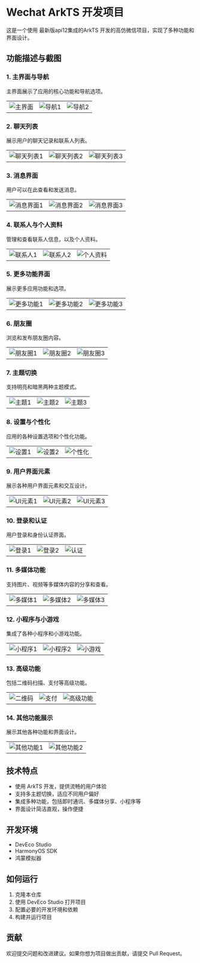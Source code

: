# Wechat ArkTS 开发项目

这是一个使用 最新版api12集成的ArkTS 开发的高仿微信项目，实现了多种功能和界面设计。

## 功能描述与截图

### 1. 主界面与导航

主界面展示了应用的核心功能和导航选项。

<table>
  <tr>
    <td><img src="Wechat_ArkTs/art/demo.png" alt="主界面"></td>
    <td><img src="Wechat_ArkTs/art/demo0(1).jpg" alt="导航1"></td>
    <td><img src="Wechat_ArkTs/art/demo0.jpg" alt="导航2"></td>
  </tr>
</table>

### 2. 聊天列表

展示用户的聊天记录和联系人列表。

<table>
  <tr>
    <td><img src="Wechat_ArkTs/art/demo1(1).jpg" alt="聊天列表1"></td>
    <td><img src="Wechat_ArkTs/art/demo1.jpg" alt="聊天列表2"></td>
    <td><img src="Wechat_ArkTs/art/demo1.png" alt="聊天列表3"></td>
  </tr>
</table>

### 3. 消息界面

用户可以在此查看和发送消息。

<table>
  <tr>
    <td><img src="Wechat_ArkTs/art/demo2(1).jpg" alt="消息界面1"></td>
    <td><img src="Wechat_ArkTs/art/demo2.jpg" alt="消息界面2"></td>
    <td><img src="Wechat_ArkTs/art/demo2.png" alt="消息界面3"></td>
  </tr>
</table>

### 4. 联系人与个人资料

管理和查看联系人信息，以及个人资料。

<table>
  <tr>
    <td><img src="Wechat_ArkTs/art/demo3(1).jpg" alt="联系人1"></td>
    <td><img src="Wechat_ArkTs/art/demo3.jpg" alt="联系人2"></td>
    <td><img src="Wechat_ArkTs/art/demo3.png" alt="个人资料"></td>
  </tr>
</table>

### 5. 更多功能界面

展示更多应用功能和选项。

<table>
  <tr>
    <td><img src="Wechat_ArkTs/art/demo4(1).jpg" alt="更多功能1"></td>
    <td><img src="Wechat_ArkTs/art/demo4.jpg" alt="更多功能2"></td>
    <td><img src="Wechat_ArkTs/art/demo4.png" alt="更多功能3"></td>
  </tr>
</table>

### 6. 朋友圈

浏览和发布朋友圈内容。

<table>
  <tr>
    <td><img src="Wechat_ArkTs/art/demo5(1).jpg" alt="朋友圈1"></td>
    <td><img src="Wechat_ArkTs/art/demo5.jpg" alt="朋友圈2"></td>
    <td><img src="Wechat_ArkTs/art/demo5.png" alt="朋友圈3"></td>
  </tr>
</table>

### 7. 主题切换

支持明亮和暗黑两种主题模式。

<table>
  <tr>
    <td><img src="Wechat_ArkTs/art/demo6(1).jpg" alt="主题1"></td>
    <td><img src="Wechat_ArkTs/art/demo6.jpg" alt="主题2"></td>
    <td><img src="Wechat_ArkTs/art/demo6.png" alt="主题3"></td>
  </tr>
</table>

### 8. 设置与个性化

应用的各种设置选项和个性化功能。

<table>
  <tr>
    <td><img src="Wechat_ArkTs/art/demo7.png" alt="设置1"></td>
    <td><img src="Wechat_ArkTs/art/demo8.png" alt="设置2"></td>
    <td><img src="Wechat_ArkTs/art/demo9.png" alt="个性化"></td>
  </tr>
</table>

### 9. 用户界面元素

展示各种用户界面元素和交互设计。

<table>
  <tr>
    <td><img src="Wechat_ArkTs/art/demo10.png" alt="UI元素1"></td>
    <td><img src="Wechat_ArkTs/art/demo11.png" alt="UI元素2"></td>
    <td><img src="Wechat_ArkTs/art/demo12.png" alt="UI元素3"></td>
  </tr>
</table>

### 10. 登录和认证

用户登录和身份认证界面。

<table>
  <tr>
    <td><img src="Wechat_ArkTs/art/demo13.png" alt="登录1"></td>
    <td><img src="Wechat_ArkTs/art/demo14.png" alt="登录2"></td>
    <td><img src="Wechat_ArkTs/art/demo15.png" alt="认证"></td>
  </tr>
</table>

### 11. 多媒体功能

支持图片、视频等多媒体内容的分享和查看。

<table>
  <tr>
    <td><img src="Wechat_ArkTs/art/demo16.png" alt="多媒体1"></td>
    <td><img src="Wechat_ArkTs/art/demo18.png" alt="多媒体2"></td>
    <td><img src="Wechat_ArkTs/art/demo19.png" alt="多媒体3"></td>
  </tr>
</table>

### 12. 小程序与小游戏

集成了各种小程序和小游戏功能。

<table>
  <tr>
    <td><img src="Wechat_ArkTs/art/demo20.png" alt="小程序1"></td>
    <td><img src="Wechat_ArkTs/art/demo21.png" alt="小程序2"></td>
    <td><img src="Wechat_ArkTs/art/demo22.png" alt="小游戏"></td>
  </tr>
</table>

### 13. 高级功能

包括二维码扫描、支付等高级功能。

<table>
  <tr>
    <td><img src="Wechat_ArkTs/art/demo23.png" alt="二维码"></td>
    <td><img src="Wechat_ArkTs/art/demo24.png" alt="支付"></td>
    <td><img src="Wechat_ArkTs/art/demo25.png" alt="高级功能"></td>
  </tr>
</table>

### 14. 其他功能展示

展示其他各种功能和界面设计。

<table>
  <tr>
    <td><img src="Wechat_ArkTs/art/demo26.png" alt="其他功能1"></td>
    <td><img src="Wechat_ArkTs/art/demo27.png" alt="其他功能2"></td>
  </tr>
</table>

## 技术特点

- 使用 ArkTS 开发，提供流畅的用户体验
- 支持多主题切换，适应不同用户偏好
- 集成多种功能，包括即时通讯、多媒体分享、小程序等
- 界面设计简洁直观，操作便捷

## 开发环境

- DevEco Studio
- HarmonyOS SDK
- 鸿蒙模拟器
## 如何运行
1. 克隆本仓库
2. 使用 DevEco Studio 打开项目
3. 配置必要的开发环境和依赖
4. 构建并运行项目
## 贡献
欢迎提交问题和改进建议。如果你想为项目做出贡献，请提交 Pull Request。
